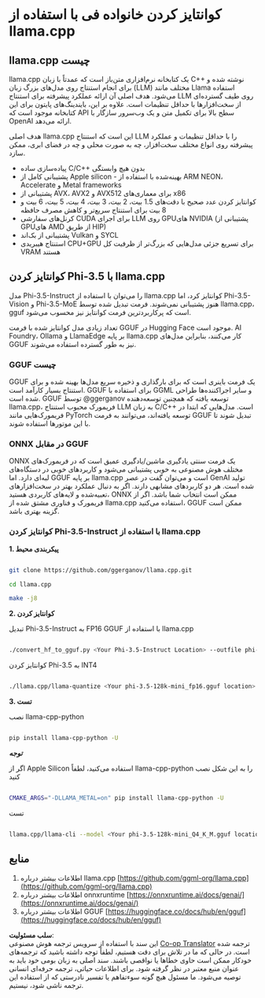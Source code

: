 <!--
CO_OP_TRANSLATOR_METADATA:
{
  "original_hash": "462bddc47427d8785f3c9fd817b346fe",
  "translation_date": "2025-07-16T22:06:10+00:00",
  "source_file": "md/01.Introduction/04/UsingLlamacppQuantifyingPhi.md",
  "language_code": "fa"
}
-->
# **کوانتایز کردن خانواده فی با استفاده از llama.cpp**

## **llama.cpp چیست**

llama.cpp یک کتابخانه نرم‌افزاری متن‌باز است که عمدتاً با زبان C++ نوشته شده و برای انجام استنتاج روی مدل‌های بزرگ زبان (LLM) مختلف مانند Llama استفاده می‌شود. هدف اصلی آن ارائه عملکرد پیشرفته برای استنتاج LLM روی طیف گسترده‌ای از سخت‌افزارها با حداقل تنظیمات است. علاوه بر این، بایندینگ‌های پایتون برای این کتابخانه موجود است که API سطح بالا برای تکمیل متن و یک وب‌سرور سازگار با OpenAI ارائه می‌دهد.

هدف اصلی llama.cpp این است که استنتاج LLM را با حداقل تنظیمات و عملکرد پیشرفته روی انواع مختلف سخت‌افزار، چه به صورت محلی و چه در فضای ابری، ممکن سازد.

- پیاده‌سازی ساده C/C++ بدون هیچ وابستگی
- پشتیبانی کامل از Apple silicon - بهینه‌شده با استفاده از ARM NEON، Accelerate و Metal frameworks
- پشتیبانی از AVX، AVX2 و AVX512 برای معماری‌های x86
- کوانتایز کردن عدد صحیح با دقت‌های 1.5 بیت، 2 بیت، 3 بیت، 4 بیت، 5 بیت، 6 بیت و 8 بیت برای استنتاج سریع‌تر و کاهش مصرف حافظه
- کرنل‌های سفارشی CUDA برای اجرای LLM روی GPUهای NVIDIA (پشتیبانی از GPUهای AMD از طریق HIP)
- پشتیبانی از بک‌اند Vulkan و SYCL
- استنتاج هیبریدی CPU+GPU برای تسریع جزئی مدل‌هایی که بزرگ‌تر از ظرفیت کل VRAM هستند

## **کوانتایز کردن Phi-3.5 با llama.cpp**

مدل Phi-3.5-Instruct را می‌توان با استفاده از llama.cpp کوانتایز کرد، اما Phi-3.5-Vision و Phi-3.5-MoE هنوز پشتیبانی نمی‌شوند. فرمت تبدیل شده توسط llama.cpp، gguf است که پرکاربردترین فرمت کوانتایز نیز محسوب می‌شود.

تعداد زیادی مدل کوانتایز شده با فرمت GGUF در Hugging Face موجود است. AI Foundry، Ollama و LlamaEdge بر پایه llama.cpp کار می‌کنند، بنابراین مدل‌های GGUF نیز به طور گسترده استفاده می‌شوند.

### **GGUF چیست**

GGUF یک فرمت باینری است که برای بارگذاری و ذخیره سریع مدل‌ها بهینه شده و برای استنتاج بسیار کارآمد است. GGUF برای استفاده با GGML و سایر اجراکننده‌ها طراحی شده است. GGUF توسط @ggerganov توسعه یافته که همچنین توسعه‌دهنده llama.cpp، فریمورک محبوب استنتاج LLM به زبان C/C++ است. مدل‌هایی که ابتدا در فریمورک‌هایی مانند PyTorch توسعه یافته‌اند، می‌توانند به فرمت GGUF تبدیل شوند تا با این موتور‌ها استفاده شوند.

### **ONNX در مقابل GGUF**

ONNX یک فرمت سنتی یادگیری ماشین/یادگیری عمیق است که در فریمورک‌های مختلف هوش مصنوعی به خوبی پشتیبانی می‌شود و کاربردهای خوبی در دستگاه‌های لبه‌ای دارد. اما GGUF بر پایه llama.cpp است و می‌توان گفت در عصر GenAI تولید شده است. هر دو کاربردهای مشابهی دارند. اگر به دنبال عملکرد بهتر در سخت‌افزارهای تعبیه‌شده و لایه‌های کاربردی هستید، ONNX ممکن است انتخاب شما باشد. اگر از فریمورک و فناوری مشتق شده از llama.cpp استفاده می‌کنید، GGUF ممکن است گزینه بهتری باشد.

### **کوانتایز کردن Phi-3.5-Instruct با استفاده از llama.cpp**

**1. پیکربندی محیط**


```bash

git clone https://github.com/ggerganov/llama.cpp.git

cd llama.cpp

make -j8

```


**2. کوانتایز کردن**

تبدیل Phi-3.5-Instruct به FP16 GGUF با استفاده از llama.cpp


```bash

./convert_hf_to_gguf.py <Your Phi-3.5-Instruct Location> --outfile phi-3.5-128k-mini_fp16.gguf

```

کوانتایز کردن Phi-3.5 به INT4


```bash

./llama.cpp/llama-quantize <Your phi-3.5-128k-mini_fp16.gguf location> ./gguf/phi-3.5-128k-mini_Q4_K_M.gguf Q4_K_M

```


**3. تست**

نصب llama-cpp-python


```bash

pip install llama-cpp-python -U

```

***توجه*** 

اگر از Apple Silicon استفاده می‌کنید، لطفاً llama-cpp-python را به این شکل نصب کنید


```bash

CMAKE_ARGS="-DLLAMA_METAL=on" pip install llama-cpp-python -U

```

تست 


```bash

llama.cpp/llama-cli --model <Your phi-3.5-128k-mini_Q4_K_M.gguf location> --prompt "<|user|>\nCan you introduce .NET<|end|>\n<|assistant|>\n"  --gpu-layers 10

```



## **منابع**

1. اطلاعات بیشتر درباره llama.cpp [https://github.com/ggml-org/llama.cpp](https://github.com/ggml-org/llama.cpp)
2. اطلاعات بیشتر درباره onnxruntime [https://onnxruntime.ai/docs/genai/](https://onnxruntime.ai/docs/genai/)
3. اطلاعات بیشتر درباره GGUF [https://huggingface.co/docs/hub/en/gguf](https://huggingface.co/docs/hub/en/gguf)

**سلب مسئولیت**:  
این سند با استفاده از سرویس ترجمه هوش مصنوعی [Co-op Translator](https://github.com/Azure/co-op-translator) ترجمه شده است. در حالی که ما در تلاش برای دقت هستیم، لطفاً توجه داشته باشید که ترجمه‌های خودکار ممکن است حاوی خطاها یا نواقصی باشند. سند اصلی به زبان بومی خود باید به عنوان منبع معتبر در نظر گرفته شود. برای اطلاعات حیاتی، ترجمه حرفه‌ای انسانی توصیه می‌شود. ما مسئول هیچ گونه سوءتفاهم یا تفسیر نادرستی که از استفاده این ترجمه ناشی شود، نیستیم.